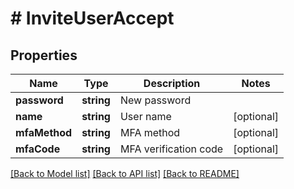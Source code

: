 # # InviteUserAccept

## Properties

Name | Type | Description | Notes
------------ | ------------- | ------------- | -------------
**password** | **string** | New password |
**name** | **string** | User name | [optional]
**mfaMethod** | **string** | MFA method | [optional]
**mfaCode** | **string** | MFA verification code | [optional]

[[Back to Model list]](../../README.md#models) [[Back to API list]](../../README.md#endpoints) [[Back to README]](../../README.md)

